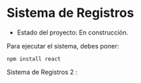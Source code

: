 <h1>Sistema de Registros</h1>

- Estado del proyecto: En construcción.
  
Para ejecutar el sistema, debes poner:

``` npm install react ```

Sistema de Registros 2 : 
